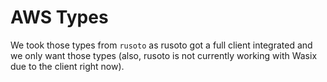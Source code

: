 # AWS Types

We took those types from `rusoto` as rusoto got a full client integrated and we
only want those types (also, rusoto is not currently working with Wasix due to
the client right now).
